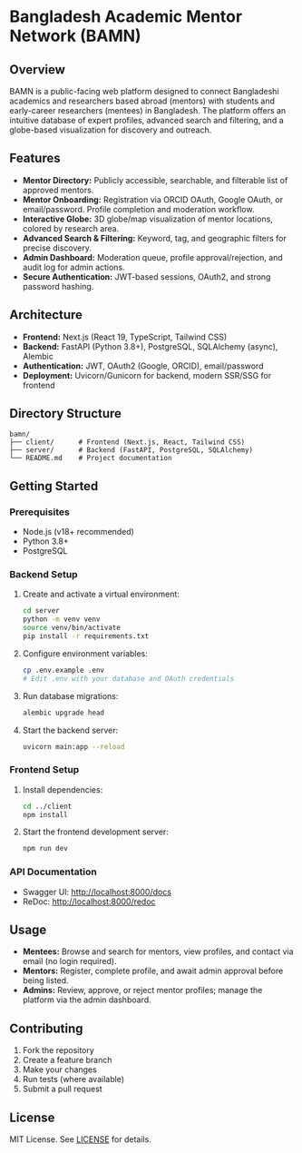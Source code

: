 # Bangladesh Academic Mentor Network (BAMN)

## Overview
BAMN is a public-facing web platform designed to connect Bangladeshi academics and researchers based abroad (mentors) with students and early-career researchers (mentees) in Bangladesh. The platform offers an intuitive database of expert profiles, advanced search and filtering, and a globe-based visualization for discovery and outreach.

## Features
- **Mentor Directory:** Publicly accessible, searchable, and filterable list of approved mentors.
- **Mentor Onboarding:** Registration via ORCID OAuth, Google OAuth, or email/password. Profile completion and moderation workflow.
- **Interactive Globe:** 3D globe/map visualization of mentor locations, colored by research area.
- **Advanced Search & Filtering:** Keyword, tag, and geographic filters for precise discovery.
- **Admin Dashboard:** Moderation queue, profile approval/rejection, and audit log for admin actions.
- **Secure Authentication:** JWT-based sessions, OAuth2, and strong password hashing.

## Architecture
- **Frontend:** Next.js (React 19, TypeScript, Tailwind CSS)
- **Backend:** FastAPI (Python 3.8+), PostgreSQL, SQLAlchemy (async), Alembic
- **Authentication:** JWT, OAuth2 (Google, ORCID), email/password
- **Deployment:** Uvicorn/Gunicorn for backend, modern SSR/SSG for frontend

## Directory Structure
```
bamn/
├── client/      # Frontend (Next.js, React, Tailwind CSS)
├── server/      # Backend (FastAPI, PostgreSQL, SQLAlchemy)
└── README.md    # Project documentation
```

## Getting Started

### Prerequisites
- Node.js (v18+ recommended)
- Python 3.8+
- PostgreSQL

### Backend Setup
1. Create and activate a virtual environment:
   ```bash
   cd server
   python -m venv venv
   source venv/bin/activate
   pip install -r requirements.txt
   ```
2. Configure environment variables:
   ```bash
   cp .env.example .env
   # Edit .env with your database and OAuth credentials
   ```
3. Run database migrations:
   ```bash
   alembic upgrade head
   ```
4. Start the backend server:
   ```bash
   uvicorn main:app --reload
   ```

### Frontend Setup
1. Install dependencies:
   ```bash
   cd ../client
   npm install
   ```
2. Start the frontend development server:
   ```bash
   npm run dev
   ```

### API Documentation
- Swagger UI: [http://localhost:8000/docs](http://localhost:8000/docs)
- ReDoc: [http://localhost:8000/redoc](http://localhost:8000/redoc)

## Usage
- **Mentees:** Browse and search for mentors, view profiles, and contact via email (no login required).
- **Mentors:** Register, complete profile, and await admin approval before being listed.
- **Admins:** Review, approve, or reject mentor profiles; manage the platform via the admin dashboard.

## Contributing
1. Fork the repository
2. Create a feature branch
3. Make your changes
4. Run tests (where available)
5. Submit a pull request

## License
MIT License. See [LICENSE](LICENSE) for details. 